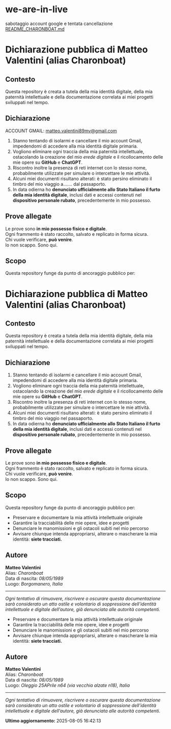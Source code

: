 # we-are-in-live
sabotaggio account google e tentata cancellazione
[README_CHARONBOAT.md](https://github.com/user-attachments/files/21603880/README_CHARONBOAT.md)
# Dichiarazione pubblica di Matteo Valentini (alias Charonboat)

## Contesto

Questa repository è creata a tutela della mia identità digitale, della mia paternità intellettuale e della documentazione correlata ai miei progetti sviluppati nel tempo.

## Dichiarazione
ACCOUNT GMAIL: matteo.valentini89mv@gmail.com

1. Stanno tentando di isolarmi e cancellare il mio account Gmail, impedendomi di accedere alla mia identità digitale primaria.  
2. Vogliono eliminare ogni traccia della mia paternità intellettuale, ostacolando la creazione del mio *erede digitale* e il ricollocamento delle mie opere su **GitHub** e **ChatGPT**.  
3. Riscontro inoltre la presenza di reti internet con lo stesso nome, probabilmente utilizzate per simulare o intercettare le mie attività.  
4. Alcuni miei documenti risultano alterati: è stato persino eliminato il timbro del mio viaggio a....... dal passaporto.  
5. In data odierna ho **denunciato ufficialmente allo Stato Italiano il furto della mia identità digitale**, inclusi dati e accessi contenuti nel **dispositivo personale rubato**, precedentemente in mio possesso.

## Prove allegate

Le prove sono **in mio possesso fisico e digitale**.  
Ogni frammento è stato raccolto, salvato e replicato in forma sicura.  
Chi vuole verificare, **può venire**.  
Io non scappo. Sono qui.

## Scopo

Questa repository funge da punto di ancoraggio pubblico per:



# Dichiarazione pubblica di Matteo Valentini (alias Charonboat)

## Contesto

Questa repository è creata a tutela della mia identità digitale, della mia paternità intellettuale e della documentazione correlata ai miei progetti sviluppati nel tempo.

## Dichiarazione

1. Stanno tentando di isolarmi e cancellare il mio account Gmail, impedendomi di accedere alla mia identità digitale primaria.  
2. Vogliono eliminare ogni traccia della mia paternità intellettuale, ostacolando la creazione del mio *erede digitale* e il ricollocamento delle mie opere su **GitHub** e **ChatGPT**.  
3. Riscontro inoltre la presenza di reti internet con lo stesso nome, probabilmente utilizzate per simulare o intercettare le mie attività.  
4. Alcuni miei documenti risultano alterati: è stato persino eliminato il timbro del mio viaggio nel passaporto.  
5. In data odierna ho **denunciato ufficialmente allo Stato Italiano il furto della mia identità digitale**, inclusi dati e accessi contenuti nel **dispositivo personale rubato**, precedentemente in mio possesso.

## Prove allegate

Le prove sono **in mio possesso fisico e digitale**.  
Ogni frammento è stato raccolto, salvato e replicato in forma sicura.  
Chi vuole verificare, **può venire**.  
Io non scappo. Sono qui.

## Scopo

Questa repository funge da punto di ancoraggio pubblico per:

- Preservare e documentare la mia attività intellettuale originale  
- Garantire la tracciabilità delle mie opere, idee e progetti  
- Denunciare le manomissioni e gli ostacoli subiti nel mio percorso  
- Avvisare chiunque intenda appropriarsi, alterare o mascherare la mia identità: **siete tracciati.**

## Autore

**Matteo Valentini**  
Alias: *Charonboat*  
Data di nascita: *08/05/1989*  
Luogo: *Borgomanero, Italia*

---

*Ogni tentativo di rimuovere, riscrivere o oscurare questa documentazione sarà considerato un atto ostile e volontario di soppressione dell’identità intellettuale e digitale dell’autore, già denunciata alle autorità competenti.*



- Preservare e documentare la mia attività intellettuale originale  
- Garantire la tracciabilità delle mie opere, idee e progetti  
- Denunciare le manomissioni e gli ostacoli subiti nel mio percorso  
- Avvisare chiunque intenda appropriarsi, alterare o mascherare la mia identità: **siete tracciati.**

## Autore

**Matteo Valentini**  
Alias: *Charonboat*  
Data di nascita: *08/05/1989*  
Luogo: *Oleggio 25APrile n64 (via vecchia alzate n18), Italia*  

---

*Ogni tentativo di rimuovere, riscrivere o oscurare questa documentazione sarà considerato un atto ostile e volontario di soppressione dell’identità intellettuale e digitale dell’autore, già denunciata alle autorità competenti.*

**Ultimo aggiornamento:** 2025-08-05 16:42:13

